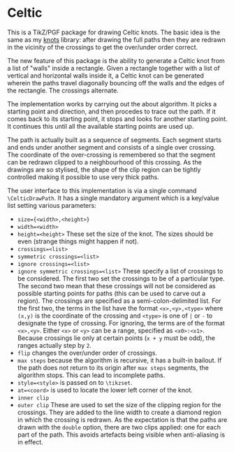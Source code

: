 Celtic
======

This is a TikZ/PGF package for drawing Celtic knots.  The basic idea
is the same as my [knots](http://www.ctan.org/pkg/spath3) library:
after drawing the full paths then they are redrawn in the vicinity of
the crossings to get the over/under order correct.

The new feature of this package is the ability to generate a Celtic
knot from a list of "walls" inside a rectangle.
Given a rectangle together with a list of vertical and horizontal
walls inside it, a Celtic knot can be generated wherein the paths
travel diagonally bouncing off the walls and the edges of the
rectangle.  The crossings alternate.

The implementation works by carrying out the about algorithm.
It picks a starting point and direction, and then procedes to trace
out the path.  If it comes back to its starting point, it stops and
looks for another starting point.
It continues this until all the available starting points are used up.

The path is actually built as a sequence of segments.  Each segment
starts and ends under another segment and consists of a single over
crossing.  The coordinate of the over-crossing is remembered so that
the segment can be redrawn clipped to a neighbourhood of this
crossing.  As the drawings are so stylised, the shape of the clip
region can be tightly controlled making it possible to use very thick
paths.

The user interface to this implementation is via a single command
`\CelticDrawPath`.  It has a single mandatory argument which is a
key/value list setting various parameters:

* `size={<width>,<height>}`
* `width=<width>`
* `height=<height>` These set the size of the knot.  The sizes should
   be even (strange things might happen if not).
* `crossings=<list>`
* `symmetric crossings=<list>`
* `ignore crossings=<list>`
* `ignore symmetric crossings=<list>` These specify a list of
   crossings to be considered.  The first two set the crossings to be
   of a particular type.  The second two mean that these crossings
   will not be considered as possible starting points for paths (this
   can be used to carve out a region).  The crossings are specified as
   a semi-colon-delimited list.  For the first two, the terms in the
   list have the format `<x>,<y>,<type>` where `(x,y)` is the
   coordinate of the crossing and `<type>` is one of `|` or `-` to
   designate the type of crossing.  For ignoring, the terms are of the
   format `<x>,<y>`.  Either `<x>` or `<y>` can be a range, specified
   as `<x0>:<x1>`.  Because crossings lie only at certain points (`x +
   y` must be odd), the ranges actually step by `2`.
* `flip` changes the over/under order of crossings.
* `max steps` because the algorithm is recursive, it has a built-in
   bailout.  If the path does not return to its origin after `max
   steps` segments, the algorithm stops.  This can lead to incomplete
   paths.
* `style=<style>` is passed on to `\tikzset`.
* `at=<coord>` is used to locate the lower left corner of the knot.
* `inner clip`
* `outer clip` These are used to set the size of the clipping region
   for the crossings.  They are added to the line width to create a
   diamond region in which the crossing is redrawn.  As the
   expectation is that the paths are drawn with the `double` option,
   there are two clips applied: one for each part of the path.  This
   avoids artefacts being visible when anti-aliasing is in effect.

